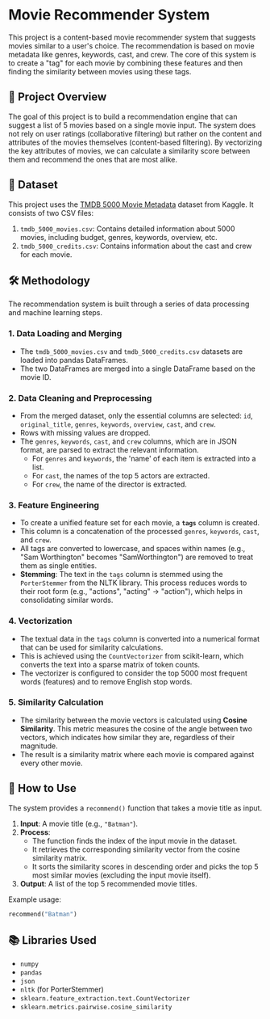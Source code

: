 
# Movie Recommender System

This project is a content-based movie recommender system that suggests movies similar to a user's choice. The recommendation is based on movie metadata like genres, keywords, cast, and crew. The core of this system is to create a "tag" for each movie by combining these features and then finding the similarity between movies using these tags.

## 📝 Project Overview

The goal of this project is to build a recommendation engine that can suggest a list of 5 movies based on a single movie input. The system does not rely on user ratings (collaborative filtering) but rather on the content and attributes of the movies themselves (content-based filtering). By vectorizing the key attributes of movies, we can calculate a similarity score between them and recommend the ones that are most alike.

## 💾 Dataset

This project uses the [TMDB 5000 Movie Metadata](https://www.kaggle.com/datasets/tmdb/tmdb-movie-metadata) dataset from Kaggle. It consists of two CSV files:

1.  `tmdb_5000_movies.csv`: Contains detailed information about 5000 movies, including budget, genres, keywords, overview, etc.
2.  `tmdb_5000_credits.csv`: Contains information about the cast and crew for each movie.

## 🛠️ Methodology

The recommendation system is built through a series of data processing and machine learning steps.

### 1\. Data Loading and Merging

  - The `tmdb_5000_movies.csv` and `tmdb_5000_credits.csv` datasets are loaded into pandas DataFrames.
  - The two DataFrames are merged into a single DataFrame based on the movie ID.

### 2\. Data Cleaning and Preprocessing

  - From the merged dataset, only the essential columns are selected: `id`, `original_title`, `genres`, `keywords`, `overview`, `cast`, and `crew`.
  - Rows with missing values are dropped.
  - The `genres`, `keywords`, `cast`, and `crew` columns, which are in JSON format, are parsed to extract the relevant information.
      - For `genres` and `keywords`, the 'name' of each item is extracted into a list.
      - For `cast`, the names of the top 5 actors are extracted.
      - For `crew`, the name of the director is extracted.

### 3\. Feature Engineering

  - To create a unified feature set for each movie, a **`tags`** column is created.
  - This column is a concatenation of the processed `genres`, `keywords`, `cast`, and `crew`.
  - All tags are converted to lowercase, and spaces within names (e.g., "Sam Worthington" becomes "SamWorthington") are removed to treat them as single entities.
  - **Stemming**: The text in the `tags` column is stemmed using the `PorterStemmer` from the NLTK library. This process reduces words to their root form (e.g., "actions", "acting" -\> "action"), which helps in consolidating similar words.

### 4\. Vectorization

  - The textual data in the `tags` column is converted into a numerical format that can be used for similarity calculations.
  - This is achieved using the `CountVectorizer` from scikit-learn, which converts the text into a sparse matrix of token counts.
  - The vectorizer is configured to consider the top 5000 most frequent words (features) and to remove English stop words.

### 5\. Similarity Calculation

  - The similarity between the movie vectors is calculated using **Cosine Similarity**. This metric measures the cosine of the angle between two vectors, which indicates how similar they are, regardless of their magnitude.
  - The result is a similarity matrix where each movie is compared against every other movie.

## 🚀 How to Use

The system provides a `recommend()` function that takes a movie title as input.

1.  **Input**: A movie title (e.g., `"Batman"`).
2.  **Process**:
      - The function finds the index of the input movie in the dataset.
      - It retrieves the corresponding similarity vector from the cosine similarity matrix.
      - It sorts the similarity scores in descending order and picks the top 5 most similar movies (excluding the input movie itself).
3.  **Output**: A list of the top 5 recommended movie titles.

Example usage:

```python
recommend("Batman")
```

## 📚 Libraries Used

  - `numpy`
  - `pandas`
  - `json`
  - `nltk` (for PorterStemmer)
  - `sklearn.feature_extraction.text.CountVectorizer`
  - `sklearn.metrics.pairwise.cosine_similarity`
